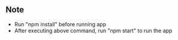 ## Note

- Run "npm install" before running app
- After executing above command, run "npm start" to run the app
